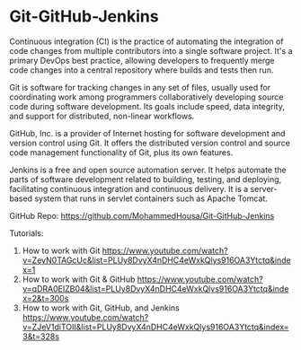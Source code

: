 # Git-GitHub-Jenkins

Continuous integration (CI) is the practice of automating the integration of code changes from multiple contributors into a single software project. It's a primary DevOps best practice, allowing developers to frequently merge code changes into a central repository where builds and tests then run.

Git is software for tracking changes in any set of files, usually used for coordinating work among programmers collaboratively developing source code during software development. Its goals include speed, data integrity, and support for distributed, non-linear workflows.

GitHub, Inc. is a provider of Internet hosting for software development and version control using Git. It offers the distributed version control and source code management functionality of Git, plus its own features.

Jenkins is a free and open source automation server. It helps automate the parts of software development related to building, testing, and deploying, facilitating continuous integration and continuous delivery. It is a server-based system that runs in servlet containers such as Apache Tomcat.

GitHub Repo: https://github.com/MohammedHousa/Git-GitHub-Jenkins

Tutorials:

1. How to work with Git https://www.youtube.com/watch?v=ZeyN0TAGcUc&list=PLUy8DvyX4nDHC4eWxkQlys916OA3Ytctq&index=1
2. How to work with Git & GitHub https://www.youtube.com/watch?v=qDRA0EIZB04&list=PLUy8DvyX4nDHC4eWxkQlys916OA3Ytctq&index=2&t=300s
3. How to work with Git, GitHub, and Jenkins https://www.youtube.com/watch?v=ZJeV1diTOII&list=PLUy8DvyX4nDHC4eWxkQlys916OA3Ytctq&index=3&t=328s
